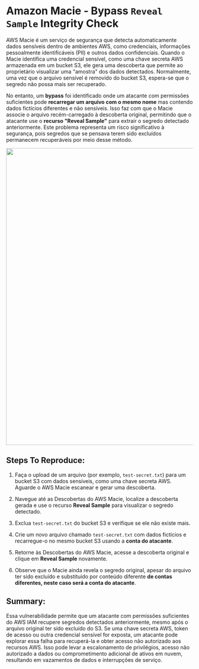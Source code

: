# Amazon Macie - Bypass `Reveal Sample` Integrity Check

AWS Macie é um serviço de segurança que detecta automaticamente dados sensíveis dentro de ambientes AWS, como credenciais, informações pessoalmente identificáveis (PII) e outros dados confidenciais. Quando o Macie identifica uma credencial sensível, como uma chave secreta AWS armazenada em um bucket S3, ele gera uma descoberta que permite ao proprietário visualizar uma "amostra" dos dados detectados. Normalmente, uma vez que o arquivo sensível é removido do bucket S3, espera-se que o segredo não possa mais ser recuperado.

No entanto, um **bypass** foi identificado onde um atacante com permissões suficientes pode **recarregar um arquivo com o mesmo nome** mas contendo dados fictícios diferentes e não sensíveis. Isso faz com que o Macie associe o arquivo recém-carregado à descoberta original, permitindo que o atacante use o **recurso "Reveal Sample"** para extrair o segredo detectado anteriormente. Este problema representa um risco significativo à segurança, pois segredos que se pensava terem sido excluídos permanecem recuperáveis por meio desse método.

<img src="https://github.com/user-attachments/assets/c44228ae-12cd-41bd-9a04-57f503a63281" height="800" width="auto"/>

## Steps To Reproduce:

1. Faça o upload de um arquivo (por exemplo, `test-secret.txt`) para um bucket S3 com dados sensíveis, como uma chave secreta AWS. Aguarde o AWS Macie escanear e gerar uma descoberta.

2. Navegue até as Descobertas do AWS Macie, localize a descoberta gerada e use o recurso **Reveal Sample** para visualizar o segredo detectado.

3. Exclua `test-secret.txt` do bucket S3 e verifique se ele não existe mais.

4. Crie um novo arquivo chamado `test-secret.txt` com dados fictícios e recarregue-o no mesmo bucket S3 usando a **conta do atacante**.

5. Retorne às Descobertas do AWS Macie, acesse a descoberta original e clique em **Reveal Sample** novamente.

6. Observe que o Macie ainda revela o segredo original, apesar do arquivo ter sido excluído e substituído por conteúdo diferente **de contas diferentes, neste caso será a conta do atacante**.

## Summary:

Essa vulnerabilidade permite que um atacante com permissões suficientes do AWS IAM recupere segredos detectados anteriormente, mesmo após o arquivo original ter sido excluído do S3. Se uma chave secreta AWS, token de acesso ou outra credencial sensível for exposta, um atacante pode explorar essa falha para recuperá-la e obter acesso não autorizado aos recursos AWS. Isso pode levar a escalonamento de privilégios, acesso não autorizado a dados ou comprometimento adicional de ativos em nuvem, resultando em vazamentos de dados e interrupções de serviço.
